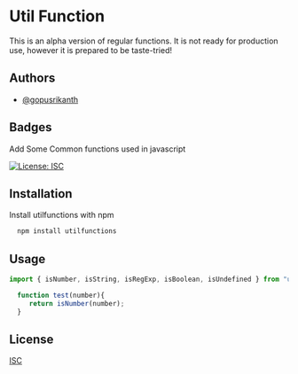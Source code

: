 
# Util Function

This is an alpha version of regular functions. It is not ready for production use, however it is prepared to be taste-tried!

## Authors

- [@gopusrikanth](https://github.com/gopusrikanth04)

## Badges

Add Some Common functions used in javascript

[![License: ISC](https://img.shields.io/badge/License-ISC-blue.svg)](https://opensource.org/licenses/ISC)


## Installation

Install utilfunctions with npm

```bash
  npm install utilfunctions
```

## Usage

```js
import { isNumber, isString, isRegExp, isBoolean, isUndefined } from "utilfunctions";

  function test(number){
     return isNumber(number); 
  }

```

## License

[ISC](https://choosealicense.com/licenses/isc/)
